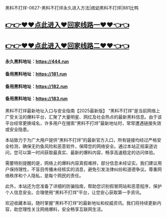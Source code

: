 黑料不打烊-0627-黑料不打烊永久进入方法|痞幼黑料不打烊|881比鸭

## [👉👉♥♥点此进入♥回家线路一♥♥👈👈](https://unpkg.com/182run/index.html)
## [👉👉♥♥点此进入♥回家线路二♥♥👈👈](https://unpkg.com/182-1run/index.html)

#### 永久黑料地址：https://444.run
#### 备用黑料地址：https://181.run
#### 备用黑料地址：https://182.run
#### 备用黑料地址：https://183.run

黑料不打烊最新地址入口与安全指南【2025最新版】
“黑料不打烊”是当前网络上广受关注的爆料平台，汇聚了大量明星、网红及社会热点的最新黑料信息。由于该平台经常更换域名，许多用户在搜索“黑料不打烊”最新地址时，常常遭遇链接失效或安全隐患。

本站致力于为广大用户提供“黑料不打烊”的最新官方入口，所有链接均经过严格安全检测，确保无钓鱼风险和恶意软件，保障您的网络安全。通过本站正规渠道访问，您可以第一时间获取最真实、最新的爆料内容，畅享高速稳定的访问体验。

需要特别提醒的是，网络上的爆料内容真假难辨，部分信息未经证实。我们建议用户保持理性，不盲目传播未经核实的消息，避免引发法律纠纷和道德争议。尊重网络秩序和个人隐私，是每个网民的责任。

此外，本站还为您准备了详细的防骗指南，帮助您识别假冒网站和恶意程序，保护个人信息安全。合理使用“黑料不打烊”平台，让您安心获取第一手资讯。

欢迎收藏本站，随时掌握“黑料不打烊”的最新地址和权威资讯。我们将持续更新内容，助您理性关注网络爆料，安全畅享互联网生活。
